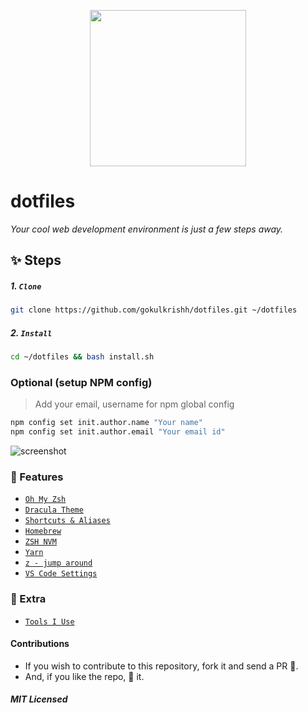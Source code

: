 <p align="center"><img src="https://raw.githubusercontent.com/gokulkrishh/dotfiles/master/logo.png" width="250" height="250"/></p>

# dotfiles

_Your cool web development environment is just a few steps away._

## ✨ Steps

##### 1. `Clone`

```bash
git clone https://github.com/gokulkrishh/dotfiles.git ~/dotfiles
```

##### 2. `Install`

```bash
cd ~/dotfiles && bash install.sh
```

### Optional (setup NPM config)

> Add your email, username for npm global config

```bash
npm config set init.author.name "Your name"
npm config set init.author.email "Your email id"
```

<img src="https://raw.githubusercontent.com/gokulkrishh/dotfiles/master/terminal.png" alt="screenshot"/>

### 💅 Features

- [`Oh My Zsh`](https://github.com/robbyrussell/oh-my-zsh)
- [`Dracula Theme`](https://draculatheme.com/zsh/)
- [`Shortcuts & Aliases`](./docs/Aliases.md)
- [`Homebrew`](http://brew.sh/)
- [`ZSH NVM`](https://github.com/lukechilds/zsh-nvm)
- [`Yarn`](https://yarnpkg.com/)
- [`z - jump around`](https://github.com/robbyrussell/oh-my-zsh/tree/master/plugins/z)
- [`VS Code Settings`](./vscode)

### 🤝 Extra

- [`Tools I Use`](https://gokul.site/blog/2017/tools-i-use/)

#### Contributions

- If you wish to contribute to this repository, fork it and send a PR 😬.
- And, if you like the repo, 🌟 it.

##### MIT Licensed
